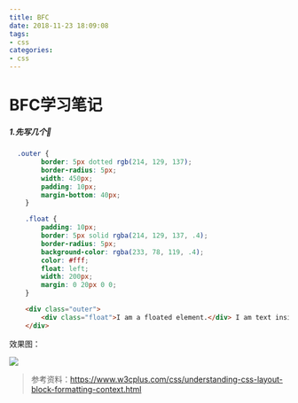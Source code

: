 ```yaml
---
title: BFC
date: 2018-11-23 18:09:08
tags: 
- css
categories: 
- css
---
```


# BFC学习笔记

##### 1.先写几个🌰

```css
  .outer {
        border: 5px dotted rgb(214, 129, 137);
        border-radius: 5px;
        width: 450px;
        padding: 10px;
        margin-bottom: 40px;
    }

    .float {
        padding: 10px;
        border: 5px solid rgba(214, 129, 137, .4);
        border-radius: 5px;
        background-color: rgba(233, 78, 119, .4);
        color: #fff;
        float: left;
        width: 200px;
        margin: 0 20px 0 0;
    }
```

```html
    <div class="outer">
        <div class="float">I am a floated element.</div> I am text inside the outer box.
    </div>
```

效果图：

![](http://pi8irywwe.bkt.clouddn.com/WX20181126-211600@2x.png)















> 参考资料：https://www.w3cplus.com/css/understanding-css-layout-block-formatting-context.html